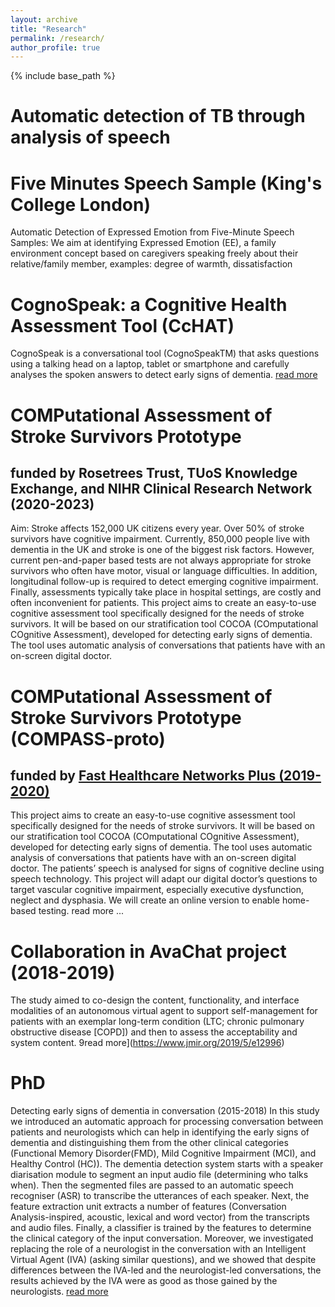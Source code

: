 ```yaml
---
layout: archive
title: "Research"
permalink: /research/
author_profile: true
---
```


{% include base_path %}
# Automatic detection of TB through analysis of speech

# Five Minutes Speech Sample (King's College London)
Automatic Detection of Expressed Emotion from Five-Minute Speech Samples: We aim at identifying Expressed Emotion (EE), a family environment concept based on caregivers speaking freely about their relative/family member, examples: degree of warmth, dissatisfaction

# CognoSpeak: a Cognitive Health Assessment Tool (CcHAT)
CognoSpeak is a conversational tool (CognoSpeakTM) that asks questions using a talking head on a laptop, tablet or smartphone and carefully analyses the spoken answers to detect early signs of dementia. [read more](https://cognospeak.co.uk/cognospeak-login)

# COMPutational Assessment of Stroke Survivors Prototype 
## funded by Rosetrees Trust, TUoS Knowledge Exchange, and NIHR Clinical Research Network (2020-2023)
Aim: Stroke affects 152,000 UK citizens every year. Over 50% of stroke survivors have cognitive impairment. Currently, 850,000 people live with dementia in the UK and stroke is one of the biggest risk factors. However, current pen-and-paper based tests are not always appropriate for stroke survivors who often have motor, visual or language difficulties. In addition, longitudinal follow-up is required to detect emerging cognitive impairment. Finally, assessments typically take place in hospital settings, are costly and often inconvenient for patients. This project aims to create an easy-to-use cognitive assessment tool specifically designed for the needs of stroke survivors. It will be based on our stratification tool COCOA (COmputational COgnitive Assessment), developed for detecting early signs of dementia. The tool uses automatic analysis of conversations that patients have with an on-screen digital doctor.

# COMPutational Assessment of Stroke Survivors Prototype (COMPASS-proto) 
## funded by [Fast Healthcare Networks Plus (2019-2020)](http://www.fast-healthcare.org.uk/compass-proto)
This project aims to create an easy-to-use cognitive assessment tool specifically designed for the needs of stroke survivors. It will be based on our stratification tool COCOA (COmputational COgnitive Assessment), developed for detecting early signs of dementia. The tool uses automatic analysis of conversations that patients have with an on-screen digital doctor. The patients’ speech is analysed for signs of cognitive decline using speech technology. This project will adapt our digital doctor’s questions to target vascular cognitive impairment, especially executive dysfunction, neglect and dysphasia. We will create an online version to enable home-based testing. read more ...

# Collaboration in AvaChat project (2018-2019)
The study aimed to co-design the content, functionality, and interface modalities of an autonomous virtual agent to support self-management for patients with an exemplar long-term condition (LTC; chronic pulmonary obstructive disease [COPD]) and then to assess the acceptability and system content. 9read more](https://www.jmir.org/2019/5/e12996)

# PhD
Detecting early signs of dementia in conversation (2015-2018)
In this study we introduced an automatic approach for processing conversation between patients and neurologists which can help in identifying the early signs of dementia and distinguishing them from the other clinical categories (Functional Memory Disorder(FMD), Mild Cognitive Impairment (MCI), and Healthy Control (HC)). The dementia detection system starts with a speaker diarisation module to segment an input audio file (determining who talks when). Then the segmented files are passed to an automatic speech recogniser (ASR) to transcribe the utterances of each speaker. Next, the feature extraction unit extracts a number of features (Conversation Analysis-inspired, acoustic, lexical and word vector) from the transcripts and audio files. Finally, a classifier is trained by the features to determine the clinical category of the input conversation. Moreover, we investigated replacing the role of a neurologist in the conversation with an Intelligent Virtual Agent (IVA) (asking similar questions), and we showed that despite differences between the IVA-led and the neurologist-led conversations, the results achieved by the IVA were as good as those gained by the neurologists. [read more](https://etheses.whiterose.ac.uk/23607/1/PhD_Thesis_Final.pdf)